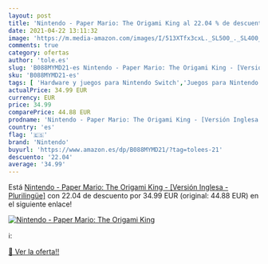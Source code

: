 ```yaml
---
layout: post
title: 'Nintendo - Paper Mario: The Origami King al 22.04 % de descuento'
date: 2021-04-22 13:11:32
image: 'https://m.media-amazon.com/images/I/513XTfx3cxL._SL500_._SL400_.jpg'
comments: true
category: ofertas
author: 'tole.es'
slug: 'B088MYMD21-es Nintendo - Paper Mario: The Origami King - [Versión...'
sku: 'B088MYMD21-es'
tags: [ 'Hardware y juegos para Nintendo Switch','Juegos para Nintendo Switch','Videojuegos','nintendo', ]
actualPrice: 34.99 EUR
currency: EUR
price: 34.99
comparePrice: 44.88 EUR
prodname: 'Nintendo - Paper Mario: The Origami King - [Versión Inglesa - Plurilingüe]'
country: 'es'
flag: '🇪🇸'
brand: 'Nintendo'
buyurl: 'https://www.amazon.es/dp/B088MYMD21/?tag=tolees-21'
descuento: '22.04'
average: '34.99'
---
```


Está [Nintendo - Paper Mario: The Origami King - [Versión Inglesa - Plurilingüe]](https://www.amazon.es/dp/B088MYMD21/?tag=tolees-21) con 22.04 de descuento por 34.99 EUR (original: 44.88 EUR) en el siguiente enlace!

[![Nintendo - Paper Mario: The Origami King](https://m.media-amazon.com/images/I/513XTfx3cxL._SL500_._SL400_.jpg)](https://www.amazon.es/dp/B088MYMD21/?tag=tolees-21)

ℹ️:


[🛒 Ver la oferta!!](https://www.amazon.es/dp/B088MYMD21/?tag=tolees-21)

